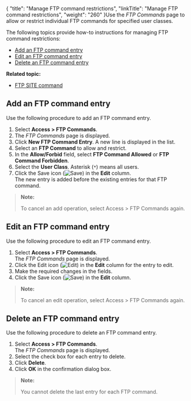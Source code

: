 {
    "title": "Manage FTP command restrictions",
    "linkTitle": "Manage FTP command restrictions",
    "weight": "260"
}Use the *FTP Commands* page to allow or restrict individual FTP commands for specified user classes.

The following topics provide how-to instructions for managing FTP command restrictions:

-   [Add an FTP command entry](#Add)
-   [Edit an FTP command entry](#Edit)
-   [Delete an FTP command entry](#Delete)

**Related topic:**

-   [FTP SITE command](../c_st_ftp_site_command)

<span id="Add"></span>

## Add an FTP command entry

Use the following procedure to add an FTP command entry.

1.  Select **Access > FTP Commands**.
2.  The *FTP Commands* page is displayed.
3.  Click **New FTP Command Entry**. A new line is displayed in the list.
4.  Select an **FTP Command** to allow and restrict.
5.  In the **Allow/Forbid** field, select **FTP Command Allowed** or **FTP Command Forbidden**.
6.  Select the **User Class**. Asterisk (`*`) means all users.
7.  Click the Save icon (![Save](/Images/SecureTransport/SaveIcon_13x13.png)) in the **Edit** column.  
    The new entry is added before the existing entries for that FTP command.

> **Note:**
>
> To cancel an add operation, select Access &gt; FTP Commands again.

<span id="Edit"></span>

## Edit an FTP command entry

Use the following procedure to edit an FTP command entry.

1.  Select **Access > FTP Commands**.  
    The *FTP Commands* page is displayed.
2.  Click the Edit icon (![Edit](/Images/SecureTransport/EditIcon_12x13.png)) in the **Edit** column for the entry to edit.
3.  Make the required changes in the fields.
4.  Click the Save icon (![Save](/Images/SecureTransport/SaveIcon_13x13.png)) in the **Edit** column.

> **Note:**
>
> To cancel an edit operation, select Access &gt; FTP Commands again.

<span id="Delete"></span>

## Delete an FTP command entry

Use the following procedure to delete an FTP command entry.

1.  Select **Access > FTP Commands**.  
    The *FTP Commands* page is displayed.
2.  Select the check box for each entry to delete.
3.  Click **Delete**.
4.  Click **OK** in the confirmation dialog box.

> **Note:**
>
> You cannot delete the last entry for each FTP command.
